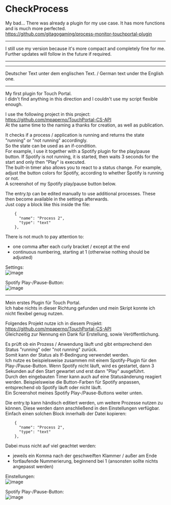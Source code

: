 # CheckProcess  
  
My bad... There was already a plugin for my use case. It has more functions and is much more perfected.  
https://github.com/gitagogaming/process-monitor-touchportal-plugin  
  
-----------------------------------------
  
I still use my version because it's more compact and completely fine for me. Further updates will follow in the future if required.  
  
-----------------------------------------
-----------------------------------------
  
Deutscher Text unter dem englischen Text. / German text under the English one.  
  
-----------------------------------------
My first plugin for Touch Portal.  
I didn't find anything in this direction and I couldn't use my script flexible enough.  
  
I use the following project in this project:  
https://github.com/mpaperno/TouchPortal-CS-API  
At the same time to the naming a thanks for creation, as well as publication.  
  
It checks if a process / application is running and returns the state "running" or "not running" accordingly.  
So the state can be used as an if-condition.  
For example, I use it together with a Spotify plugin for the play/pause button. If Spotify is not running, it is started, then waits 3 seconds for the start and only then "Play" is executed.  
The built-in timer also allows you to react to a status change. For example, adjust the button colors for Spotify, according to whether Spotify is running or not.  
A screenshot of my Spotify play/pause button below.  
  
The entry.tp can be edited manually to use additional processes. These then become available in the settings afterwards.  
Just copy a block like this inside the file:  
```
    {  
      "name": "Process 2",  
      "type": "text"  
    },
```
There is not much to pay attention to:  
- one comma after each curly bracket / except at the end
- continuous numbering, starting at 1 (otherwise nothing should be adjusted)
  
Settings:  
![image](https://github.com/TripleT3005/TouchPortal_CheckProcess/assets/97241354/64f72b0f-4770-491f-b09d-e61f13748e33)
  
Spotify Play-/Pause-Button:  
![image](https://github.com/TripleT3005/TouchPortal_CheckProcess/assets/97241354/bfebf74e-7bc0-4e57-919f-76e9f73a8b5e)
  
-----------------------------------------
Mein erstes Plugin für Touch Portal.  
Ich habe nichts in dieser Richtung gefunden und mein Skript konnte ich nicht flexibel genug nutzen.  
  
Folgendes Projekt nutze ich in diesem Projekt:  
https://github.com/mpaperno/TouchPortal-CS-API  
Gleichzeitig zur Nennung ein Dank für Erstellung, sowie Veröffentlichung.  
  
Es prüft ob ein Prozess / Anwendung läuft und gibt entsprechend den Status "running" oder "not running" zurück.  
Somit kann der Status als If-Bedingung verwendet werden.  
Ich nutze es beispielsweise zusammen mit einem Spotify-Plugin für den Play-/Pause-Button. Wenn Spotify nicht läuft, wird es gestartet, dann 3 Sekunden auf den Start gewartet und erst dann "Play" ausgeführt.  
Durch den eingebauten Timer kann auch auf eine Statusänderung reagiert werden. Beispielsweise die Button-Farben für Spotify anpassen, entsprechend ob Spotify läuft oder nicht läuft.  
Ein Screenshot meines Spotify Play-/Pause-Buttons weiter unten.  
  
Die entry.tp kann händisch editiert werden, um weitere Prozesse nutzen zu können. Diese werden dann anschließend in den Einstellungen verfügbar.  
Einfach einen solchen Block innerhalb der Datei kopieren:  
```
    {  
      "name": "Process 2",  
      "type": "text"  
    },
```
Dabei muss nicht auf viel geachtet werden:  
- jeweils ein Komma nach der geschweiften Klammer / außer am Ende
- fortlaufende Nummerierung, beginnend bei 1 (ansonsten sollte nichts angepasst werden)
  
Einstellungen:  
![image](https://github.com/TripleT3005/TouchPortal_CheckProcess/assets/97241354/8d85638c-7780-4c8d-b9c5-bfee40810c2b)
  
Spotify Play-/Pause-Button:  
![image](https://github.com/TripleT3005/TouchPortal_CheckProcess/assets/97241354/cf76b1d0-fec0-4b73-a99f-683640b0cd1f)
